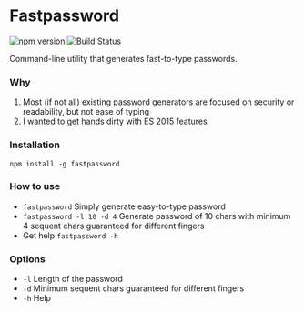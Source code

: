 # Fastpassword

[![npm version](https://badge.fury.io/js/fastpassword.svg)](http://badge.fury.io/js/fastpassword)
[![Build Status](https://travis-ci.org/ZIJ/fastpassword.svg?branch=master)](https://travis-ci.org/ZIJ/fastpassword)

Command-line utility that generates fast-to-type passwords.

### Why
1. Most (if not all) existing password generators are focused on security or readability, but not ease of typing
2. I wanted to get hands dirty with ES 2015 features

### Installation
```
npm install -g fastpassword
```

### How to use
* `fastpassword` Simply generate easy-to-type password
* `fastpassword -l 10 -d 4` Generate password of 10 chars with minimum 4 sequent chars guaranteed for different fingers
* Get help `fastpassword -h`

### Options
* `-l` Length of the password
* `-d` Minimum sequent chars guaranteed for different fingers
* `-h` Help
